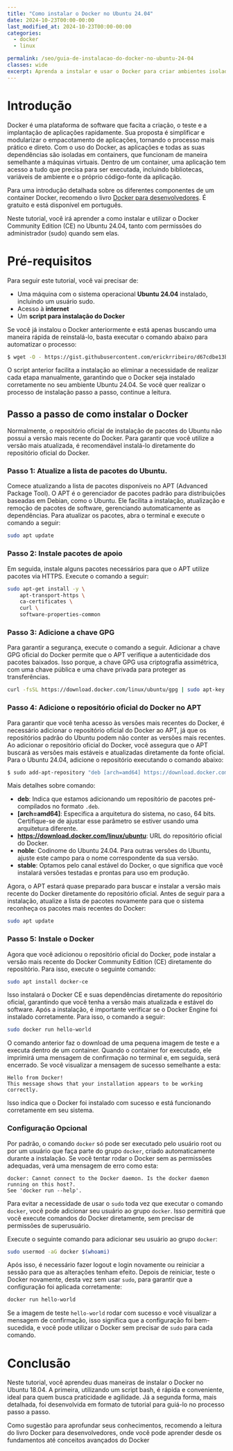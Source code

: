 ```yaml
---
title: "Como instalar o Docker no Ubuntu 24.04"
date: 2024-10-23T00:00-00:00
last_modified_at: 2024-10-23T00:00-00:00
categories:
  - docker
  - linux

permalink: /seo/guia-de-instalacao-do-docker-no-ubuntu-24-04
classes: wide
excerpt: Aprenda a instalar e usar o Docker para criar ambientes isolados em containers, facilitando a execução de aplicações. O guia cobre a instalação do Docker CE no Ubuntu 24.04, com e sem permissões de administrador.
---
```


# Introdução

Docker é uma plataforma de software que facita a criação, o teste e a implantação de aplicações rapidamente. Sua proposta é simplificar e modularizar o empacotamento 
de aplicações, tornando o processo mais prático e direto. Com o uso do Docker, as aplicações e todas as suas dependências são isoladas em containers, que funcionam 
de maneira semelhante a máquinas virtuais. Dentro de um container, uma aplicação tem acesso a tudo que precisa para ser executada, incluindo bibliotecas, variáveis 
de ambiente e o próprio código-fonte da aplicação.

Para uma introdução detalhada sobre os diferentes componentes de um container Docker, recomendo o livro [Docker para desenvolvedores](https://leanpub.com/dockerparadesenvolvedores). É gratuito e está disponível em português.

Neste tutorial, você irá aprender a como instalar e utilizar o Docker Community Edition (CE) no Ubuntu 24.04, tanto com permissões do administrador (sudo) quando sem elas.

# Pré-requisitos

Para seguir este tutorial, você vai precisar de:
- Uma máquina com o sistema operacional **Ubuntu 24.04** instalado, incluindo um usuário sudo.
- Acesso à **internet**
- Um **script para instalação do Docker**

Se você já instalou o Docker anteriormente e está apenas buscando uma maneira rápida de reinstalá-lo, basta executar o comando abaixo para automatizar o processo:

```bash
$ wget -O - https://gist.githubusercontent.com/erickrribeiro/d67cdbe13b7593aec777214ed6df9aeb/raw/62e5fb6639ed778e87e4717b7a8f54078ac2de4c/install-docker-on-ubuntu-18-via-script.sh | bash
```

O script anterior facilita a instalação ao eliminar a necessidade de realizar cada etapa manualmente, garantindo que o Docker seja instalado corretamente no seu ambiente Ubuntu 24.04. Se você quer realizar o processo de instalação passo a passo, continue a leitura.

## Passo a passo de como instalar o Docker 

Normalmente, o repositório oficial de instalação de pacotes do Ubuntu não possui a versão mais recente do Docker. Para garantir que você utilize a versão mais atualizada, é recomendável instalá-lo diretamente do repositório oficial do Docker.

### Passo 1: Atualize a lista de pacotes do Ubuntu.

Comece atualizando a lista de pacotes disponíveis no APT (Advanced Package Tool). O APT é o gerenciador de pacotes padrão para distribuições baseadas em Debian, 
como o Ubuntu. Ele facilita a instalação, atualização e remoção de pacotes de software, gerenciando automaticamente as dependências. Para atualizar os pacotes, 
abra o terminal e execute o comando a seguir:

```bash
sudo apt update
```

### Passo 2: Instale pacotes de apoio

Em seguida, instale alguns pacotes necessários para que o APT utilize pacotes via HTTPS. Execute o comando a seguir: 

```bash
sudo apt-get install -y \
    apt-transport-https \
    ca-certificates \
    curl \
    software-properties-common
```

### Passo 3: Adicione a chave GPG 

Para garantir a segurança, execute o comando a seguir. Adicionar a chave GPG oficial do Docker permite que o APT verifique a autenticidade dos pacotes baixados. Isso porque, a chave GPG usa criptografia assimétrica, com uma chave pública e uma chave privada para proteger as transferências.

```bash
curl -fsSL https://download.docker.com/linux/ubuntu/gpg | sudo apt-key add -
```

### Passo 4: Adicione o repositório oficial do Docker no APT

Para garantir que você tenha acesso às versões mais recentes do Docker, é necessário adicionar o repositório oficial do Docker ao APT, já que os repositórios padrão do Ubuntu podem não conter as versões mais recentes. Ao adicionar o repositório oficial do Docker, você assegura que o APT buscará as versões mais estáveis e atualizadas diretamente da fonte oficial.
Para o Ubuntu 24.04, adicione o repositório executando o comando abaixo:

```bash
$ sudo add-apt-repository "deb [arch=amd64] https://download.docker.com/linux/ubuntu noble stable"
```

Mais detalhes sobre comando:

- **deb**: Indica que estamos adicionando um repositório de pacotes pré-compilados no formato `.deb`.
- **[arch=amd64]**: Especifica a arquitetura do sistema, no caso, 64 bits. Certifique-se de ajustar esse parâmetro se estiver usando uma arquitetura diferente.
- **https://download.docker.com/linux/ubuntu**: URL do repositório oficial do Docker.
- **noble**: Codinome do Ubuntu 24.04. Para outras versões do Ubuntu, ajuste este campo para o nome correspondente da sua versão.
- **stable**: Optamos pelo canal estável do Docker, o que significa que você instalará versões testadas e prontas para uso em produção.

Agora, o APT estará quase preparado para buscar e instalar a versão mais recente do Docker diretamente do repositório oficial. Antes de seguir para a instalação, 
atualize a lista de pacotes novamente para que o sistema reconheça os pacotes mais recentes do Docker:

```bash
sudo apt update
```

### Passo 5: Instale o Docker

Agora que você adicionou o repositório oficial do Docker, pode instalar a versão mais recente do Docker Community Edition (CE) diretamente do repositório. Para isso, execute o seguinte comando:

```bash
sudo apt install docker-ce
```

Isso instalará o Docker CE e suas dependências diretamente do repositório oficial, garantindo que você tenha a versão mais atualizada e estável do software. Após 
a instalação, é importante verificar se o Docker Engine foi instalado corretamente. Para isso, o comando a seguir:

```bash
sudo docker run hello-world
```

O comando anterior faz o download de uma pequena imagem de teste e a executa dentro de um container. Quando o container for executado, ele imprimirá uma mensagem de confirmação no terminal e, em seguida, será encerrado. Se você visualizar a mensagem de sucesso semelhante a esta:

```
Hello from Docker!
This message shows that your installation appears to be working correctly.
```

Isso indica que o Docker foi instalado com sucesso e está funcionando corretamente em seu sistema.


### Configuração Opcional

Por padrão, o comando `docker` só pode ser executado pelo usuário root ou por um usuário que faça parte do grupo `docker`, criado automaticamente durante a instalação. Se você tentar rodar o Docker sem as permissões adequadas, verá uma mensagem de erro como esta:

```
docker: Cannot connect to the Docker daemon. Is the docker daemon running on this host?.
See 'docker run --help'.
```

Para evitar a necessidade de usar o `sudo` toda vez que executar o comando `docker`, você pode adicionar seu usuário ao grupo `docker`. Isso permitirá que você execute comandos do Docker diretamente, sem precisar de permissões de superusuário.

Execute o seguinte comando para adicionar seu usuário ao grupo `docker`:

```bash
sudo usermod -aG docker $(whoami)
```

Após isso, é necessário fazer logout e login novamente ou reiniciar a sessão para que as alterações tenham efeito. Depois de reiniciar, teste o Docker novamente, desta 
vez sem usar `sudo`, para garantir que a configuração foi aplicada corretamente:

```bash
docker run hello-world
```

Se a imagem de teste `hello-world` rodar com sucesso e você visualizar a mensagem de confirmação, isso significa que a configuração foi bem-sucedida, e você pode utilizar o Docker sem precisar de `sudo` para cada comando.

# Conclusão
Neste tutorial, você aprendeu duas maneiras de instalar o Docker no Ubuntu 18.04. A primeira, utilizando um script bash, é rápida e conveniente, ideal para quem busca praticidade e agilidade. Já a segunda forma, mais detalhada, foi desenvolvida em formato de tutorial para guiá-lo no processo passo a passo.

Como sugestão para aprofundar seus conhecimentos, recomendo a leitura do livro Docker para desenvolvedores, onde você pode aprender desde os fundamentos até conceitos avançados do Docker

